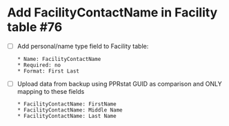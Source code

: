 # Add FacilityContactName in Facility table #76



- [ ] Add personal/name type field to Facility table:

      * Name: FacilityContactName
      * Required: no
      * Format: First Last

- [ ] Upload data from backup using PPRstat GUID as comparison and ONLY mapping to these fields

      * FacilityContactName: FirstName
      * FacilityContactName: Middle Name
      * FacilityContactName: Last Name

      ​